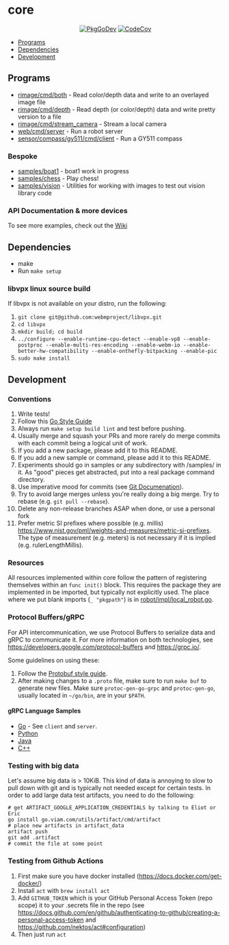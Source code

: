 # core

<p align="center">
  <a href="https://go.viam.com/pkg/go.viam.com/core/"><img src="https://pkg.go.dev/badge/go.viam.com/core" alt="PkgGoDev"></a>
  <a href="https://codecov.io/gh/viamrobotics/core"><img src="https://codecov.io/gh/viamrobotics/core/branch/master/graph/badge.svg?token=99YH0M8YOA" alt="CodeCov"></a>
</p>

* [Programs](#programs)
* [Dependencies](#dependencies)
* [Development](#development)

## Programs
* [rimage/cmd/both](./rimage/cmd/both) - Read color/depth data and write to an overlayed image file
* [rimage/cmd/depth](./rimage/cmd/depth) - Read depth (or color/depth) data and write pretty version to a file
* [rimage/cmd/stream_camera](./rimage/cmd/stream_camera) - Stream a local camera
* [web/cmd/server](./web/cmd/server) - Run a robot server
* [sensor/compass/gy511/cmd/client](./sensor/compass/gy511/cmd/client) - Run a GY511 compass

### Bespoke
* [samples/boat1](./samples/boat1) - boat1 work in progress
* [samples/chess](./samples/chess) - Play chess!
* [samples/vision](./samples/vision) - Utilities for working with images to test out vision library code

### API Documentation & more devices
To see more examples, check out the [Wiki](https://github.com/viamrobotics/core/wiki)

## Dependencies

* make
* Run `make setup`

### libvpx linux source build
If libvpx is not available on your distro, run the following:

1. `git clone git@github.com:webmproject/libvpx.git`
1. `cd libvpx`
1. `mkdir build; cd build`
1. `../configure --enable-runtime-cpu-detect --enable-vp8 --enable-postproc --enable-multi-res-encoding --enable-webm-io --enable-better-hw-compatibility --enable-onthefly-bitpacking --enable-pic`
1. `sudo make install`

## Development

### Conventions
1. Write tests!
2. Follow this [Go Style Guide](https://github.com/uber-go/guide/blob/master/style.md)
3. Always run `make setup build lint` and test before pushing.
4. Usually merge and squash your PRs and more rarely do merge commits with each commit being a logical unit of work.
5. If you add a new package, please add it to this README.
6. If you add a new sample or command, please add it to this README.
7. Experiments should go in samples or any subdirectory with /samples/ in it. As "good" pieces get abstracted, put into a real package command directory.
8. Use imperative mood for commits (see [Git Documenation](https://git.kernel.org/pub/scm/git/git.git/tree/Documentation/SubmittingPatches?id=a5828ae6b52137b913b978e16cd2334482eb4c1f#n136)).
9. Try to avoid large merges unless you're really doing a big merge. Try to rebase (e.g. `git pull --rebase`).
10. Delete any non-release branches ASAP when done, or use a personal fork
11. Prefer metric SI prefixes where possible (e.g. millis) https://www.nist.gov/pml/weights-and-measures/metric-si-prefixes. The type of measurement (e.g. meters) is not necessary if it is implied (e.g. rulerLengthMillis).

### Resources

All resources implemented within core follow the pattern of registering themselves within an `func init()` block. This requires the package they are implemented in be imported, but typically not explicitly used. The place where we put blank imports (`_ "pkgpath"`) is in [robot/impl/local_robot.go](./robot/impl/local_robot.go).

### Protocol Buffers/gRPC

For API intercommunication, we use Protocol Buffers to serialize data and gRPC to communicate it. For more information on both technologies, see https://developers.google.com/protocol-buffers and https://grpc.io/.

Some guidelines on using these:
1. Follow the [Protobuf style guide](https://docs.buf.build/style-guide/).
1. After making changes to a `.proto` file, make sure to run `make buf` to generate new files. Make sure `protoc-gen-go-grpc` and `protoc-gen-go`, usually located in `~/go/bin`, are in your `$PATH`.

#### gRPC Language Samples

* [Go](./grpc) - See `client` and `server`.
* [Python](./grpc/python)
* [Java](./grpc/java)
* [C++](./grpc/cpp)

### Testing with big data

Let's assume big data is > 10KiB. This kind of data is annoying to slow to pull down with git and is typically not needed except for certain tests. In order to add large data test artifacts, you need to do the following:

```
# get ARTIFACT_GOOGLE_APPLICATION_CREDENTIALS by talking to Eliot or Eric
go install go.viam.com/utils/artifact/cmd/artifact
# place new artifacts in artifact_data
artifact push
git add .artifact
# commit the file at some point
```

### Testing from Github Actions

1. First make sure you have docker installed (https://docs.docker.com/get-docker/)
1. Install `act` with `brew install act`
1. Add `GITHUB_TOKEN` which is your GitHub Personal Access Token (repo scope) it to your .secrets file in the repo (see https://docs.github.com/en/github/authenticating-to-github/creating-a-personal-access-token and https://github.com/nektos/act#configuration)
1. Then just run `act`
